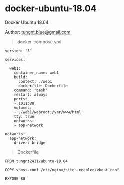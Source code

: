 # docker-ubuntu-18.04
Docker Ubuntu 18.04 

Author: tungnt.blue@gmail.com

> docker-compose.yml

    version: '3'
    
    services:
    
      web1:
        container_name: web1
        build:
          context: ./web1
          dockerfile: Dockerfile
        command: 'bash'
        restart: always
        ports:
        - 1011:80
        volumes:
        - ./web1/webroot:/var/www/html
        tty: true
        networks:
        - app-network
    
    networks:
      app-network:
        driver: bridge
        
> Dockerfile

    FROM tungnt2411/ubuntu-18.04
    
    COPY vhost.conf /etc/nginx/sites-enabled/vhost.conf
    
    EXPOSE 80